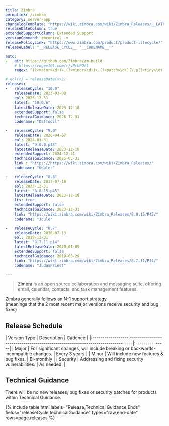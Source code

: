 ```yaml
---
title: Zimbra
permalink: /zimbra
category: server-app
changelogTemplate: "https://wiki.zimbra.com/wiki/Zimbra_Releases/__LATEST__/"
releaseDateColumn: true
extendedSupportColumn: Extended Support
versionCommand: zmcontrol -v
releasePolicyLink: "https://www.zimbra.com/product/product-lifecycle/"
releaseLabel: "__RELEASE_CYCLE__ '__CODENAME__'"

auto:
-   git: https://github.com/Zimbra/zm-build
    # https://regex101.com/r/yPrUPO/1
    regex: ^(?<major>\d+)\.(?<minor>\d+)\.(?<patch>\d+)(\.p(?<tiny>\d+))?$

# eol(x) = releaseDate(x+2)
releases:
-   releaseCycle: "10.0"
    releaseDate: 2023-03-08
    eol: 2025-12-31	
    latest: "10.0.6"
    latestReleaseDate: 2023-12-18
    extendedSupport: false
    technicalGuidance: 2026-12-31
    codename: "Daffodil"

-   releaseCycle: "9.0"
    releaseDate: 2020-04-07
    eol: 2024-03-31
    latest: "9.0.0.p38"
    latestReleaseDate: 2023-12-18
    extendedSupport: 2024-12-31
    technicalGuidance: 2025-03-31
    link : "https://https://wiki.zimbra.com/wiki/Zimbra_Releases/"
    codename: "Kepler"

-   releaseCycle: "8.8"
    releaseDate: 2017-07-18
    eol: 2023-12-31
    latest: "8.8.15.p45"
    latestReleaseDate: 2023-12-18
    lts: true
    extendedSupport: false
    technicalGuidance: 2023-12-31
    link: "https://wiki.zimbra.com/wiki/Zimbra_Releases/8.8.15/P45/"
    codename: "Joule"

-   releaseCycle: "8.7"
    releaseDate: 2016-07-13
    eol: 2019-12-31
    latest: "8.7.11.p14"
    latestReleaseDate: 2020-01-09
    extendedSupport: false
    technicalGuidance: 2019-03-29
    link: "https://wiki.zimbra.com/wiki/Zimbra_Releases/8.7.11/P14/"
    codename: "JudasPriest"

---
```


> [Zimbra](https://www.zimbra.com/) is an open source collaboration and messaging suite, offering email, calendar, contacts, and task management features.

Zimbra generally follows an N-1 support strategy  
(meanings that the 2 most recent major versions receive security and bug fixes)  

## Release Schedule

| Version Type | Description                                                                        | Cadence        |
|:------------------:-------------------------------------------------------------------------------|:---------------|
| Major        | For significant changes, will include breaking or backwards-incompatible changes.  | Every 3 years  |
| Minor        | Will include new features & bug fixes.                                             | Bi-monthly     |
| Security     | Addressing and fixing security vulnerabilities.                                    | As needed.     |

## Technical Guidance

There will be no new releases, bug fixes or security patches for products within Technical Guidance.

{% include table.html
labels="Release,Technical Guidance Ends"
fields="releaseCycle,technicalGuidance"
types="raw,end-date"
rows=page.releases %}


